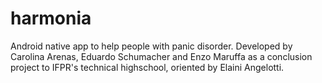 # harmonia

Android native app to help people with panic disorder. Developed by Carolina Arenas, Eduardo Schumacher and Enzo Maruffa as a conclusion project to IFPR's technical highschool, oriented by Elaini Angelotti.

